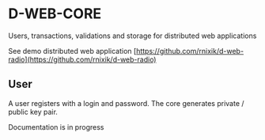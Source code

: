 # D-WEB-CORE

Users, transactions, validations and storage for distributed web applications

See demo distributed web application [https://github.com/rnixik/d-web-radio](https://github.com/rnixik/d-web-radio)

## User

A user registers with a login and password.
The core generates private / public key pair. 

Documentation is in progress
